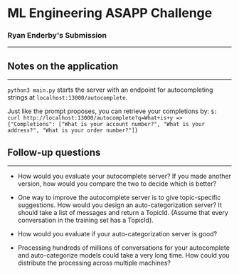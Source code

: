 # ML Engineering ASAPP Challenge
### Ryan Enderby's Submission
---

## Notes on the application
---
`python3 main.py` starts the server with an endpoint for autocompleting strings at `localhost:13000/autocomplete`.

Just like the prompt proposes, you can retrieve your completions by:
        ```$: curl http://localhost:13000/autocomplete?q=What+is+y
        => {"Completions": ["What is your account number?", "What is your address?", "What is your order number?"]}```


## Follow-up questions
---

- How would you evaluate your autocomplete server? If you made another version, how would you compare the two to decide which is better?

- One way to improve the autocomplete server is to give topic-specific suggestions. How would you design an auto-categorization server? It should take a list of messages and return a TopicId. (Assume that every conversation in the training set has a TopicId).

- How would you evaluate if your auto-categorization server is good?

- Processing hundreds of millions of conversations for your autocomplete and auto-categorize models could take a very long time. How could you distribute the processing across multiple machines?

